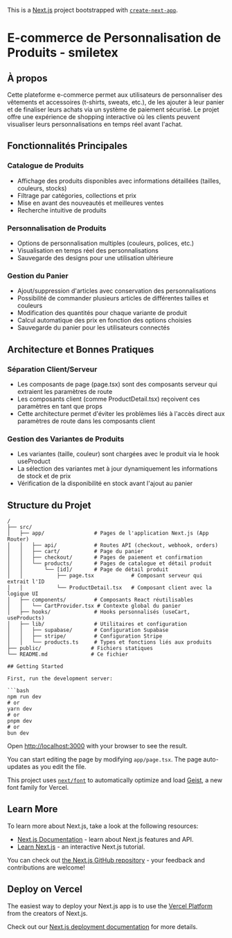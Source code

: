 This is a [Next.js](https://nextjs.org) project bootstrapped with [`create-next-app`](https://nextjs.org/docs/app/api-reference/cli/create-next-app).

# E-commerce de Personnalisation de Produits - smiletex

## À propos

Cette plateforme e-commerce permet aux utilisateurs de personnaliser des vêtements et accessoires (t-shirts, sweats, etc.), de les ajouter à leur panier et de finaliser leurs achats via un système de paiement sécurisé. Le projet offre une expérience de shopping interactive où les clients peuvent visualiser leurs personnalisations en temps réel avant l'achat.

## Fonctionnalités Principales

### Catalogue de Produits
- Affichage des produits disponibles avec informations détaillées (tailles, couleurs, stocks)
- Filtrage par catégories, collections et prix
- Mise en avant des nouveautés et meilleures ventes
- Recherche intuitive de produits

### Personnalisation de Produits
- Options de personnalisation multiples (couleurs, polices, etc.)
- Visualisation en temps réel des personnalisations
- Sauvegarde des designs pour une utilisation ultérieure

### Gestion du Panier
- Ajout/suppression d'articles avec conservation des personnalisations
- Possibilité de commander plusieurs articles de différentes tailles et couleurs
- Modification des quantités pour chaque variante de produit
- Calcul automatique des prix en fonction des options choisies
- Sauvegarde du panier pour les utilisateurs connectés

## Architecture et Bonnes Pratiques

### Séparation Client/Serveur
- Les composants de page (page.tsx) sont des composants serveur qui extraient les paramètres de route
- Les composants client (comme ProductDetail.tsx) reçoivent ces paramètres en tant que props
- Cette architecture permet d'éviter les problèmes liés à l'accès direct aux paramètres de route dans les composants client

### Gestion des Variantes de Produits
- Les variantes (taille, couleur) sont chargées avec le produit via le hook useProduct
- La sélection des variantes met à jour dynamiquement les informations de stock et de prix
- Vérification de la disponibilité en stock avant l'ajout au panier

## Structure du Projet

```
/
├── src/
│   ├── app/                # Pages de l'application Next.js (App Router)
│   │   ├── api/            # Routes API (checkout, webhook, orders)
│   │   ├── cart/           # Page du panier
│   │   ├── checkout/       # Pages de paiement et confirmation
│   │   └── products/       # Pages de catalogue et détail produit
│   │       └── [id]/       # Page de détail produit
│   │           ├── page.tsx            # Composant serveur qui extrait l'ID
│   │           └── ProductDetail.tsx   # Composant client avec la logique UI
│   ├── components/         # Composants React réutilisables
│   │   └── CartProvider.tsx # Contexte global du panier
│   ├── hooks/              # Hooks personnalisés (useCart, useProducts)
│   ├── lib/                # Utilitaires et configuration
│   │   ├── supabase/       # Configuration Supabase
│   │   ├── stripe/         # Configuration Stripe
│   │   └── products.ts     # Types et fonctions liés aux produits
├── public/                # Fichiers statiques
└── README.md              # Ce fichier

## Getting Started

First, run the development server:

```bash
npm run dev
# or
yarn dev
# or
pnpm dev
# or
bun dev
```

Open [http://localhost:3000](http://localhost:3000) with your browser to see the result.

You can start editing the page by modifying `app/page.tsx`. The page auto-updates as you edit the file.

This project uses [`next/font`](https://nextjs.org/docs/app/building-your-application/optimizing/fonts) to automatically optimize and load [Geist](https://vercel.com/font), a new font family for Vercel.

## Learn More

To learn more about Next.js, take a look at the following resources:

- [Next.js Documentation](https://nextjs.org/docs) - learn about Next.js features and API.
- [Learn Next.js](https://nextjs.org/learn) - an interactive Next.js tutorial.

You can check out [the Next.js GitHub repository](https://github.com/vercel/next.js) - your feedback and contributions are welcome!

## Deploy on Vercel

The easiest way to deploy your Next.js app is to use the [Vercel Platform](https://vercel.com/new?utm_medium=default-template&filter=next.js&utm_source=create-next-app&utm_campaign=create-next-app-readme) from the creators of Next.js.

Check out our [Next.js deployment documentation](https://nextjs.org/docs/app/building-your-application/deploying) for more details.
